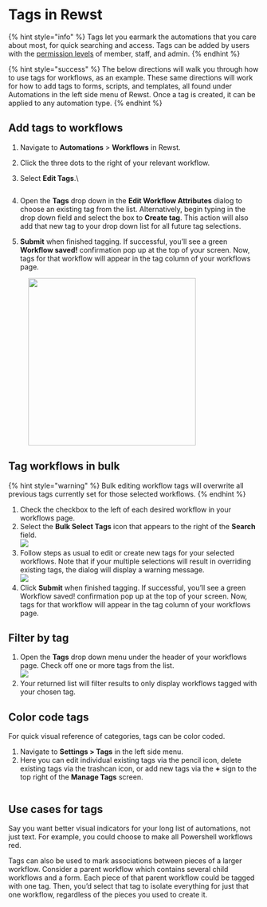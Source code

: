 # Tags in Rewst

{% hint style="info" %}
Tags let you earmark the automations that you care about most, for quick searching and access. Tags can be added by users with the [permission levels](https://docs.rewst.help/documentation/user-management/roles) of member, staff, and admin.
{% endhint %}

{% hint style="success" %}
The below directions will walk you through how to use tags for workflows, as an example. These same directions will work for how to add tags to forms, scripts, and templates, all found under Automations in the left side menu of Rewst. Once a tag is created, it can be applied to any automation type.
{% endhint %}

## Add tags to workflows

1. Navigate to **Automations** > **Workflows** in Rewst.
2. Click the three dots to the right of your relevant workflow.
3.  Select **Edit Tags**.\


    <figure><img src="../../.gitbook/assets/Screenshot 2025-01-06 at 5.12.34 PM.png" alt=""><figcaption></figcaption></figure>
4. Open the **Tags** drop down in the **Edit Workflow Attributes** dialog to choose an existing tag from the list. Alternatively, begin typing in the drop down field and select the box to **Create tag**. This action will also add that new tag to your drop down list for all future tag selections.
5. **Submit** when finished tagging. If successful, you’ll see a green **Workflow saved!** confirmation pop up at the top of your screen. Now, tags for that workflow will appear in the tag column of your workflows page.

<figure><img src="../../.gitbook/assets/Screenshot 2025-01-06 at 5.18.53 PM.png" alt="" width="336"><figcaption></figcaption></figure>

## Tag workflows in bulk

{% hint style="warning" %}
Bulk editing workflow tags will overwrite all previous tags currently set for those selected workflows.
{% endhint %}

1. Check the checkbox to the left of each desired workflow in your workflows page.
2. Select the **Bulk Select Tags** icon that appears to the right of the **Search** field.\
   ![](<../../.gitbook/assets/Screenshot 2025-01-06 at 5.26.12 PM.png>)
3. Follow steps as usual to edit or create new tags for your selected workflows. Note that if your multiple selections will result in overriding existing tags, the dialog will display a warning message.\
   ![](<../../.gitbook/assets/Screenshot 2025-01-06 at 5.30.01 PM.png>)
4. Click **Submit** when finished tagging. If successful, you’ll see a green Workflow saved! confirmation pop up at the top of your screen. Now, tags for that workflow will appear in the tag column of your workflows page.

## Filter by tag

1. Open the **Tags** drop down menu under the header of your workflows page. Check off one or more tags from the list.\
   ![](<../../.gitbook/assets/Screenshot 2025-01-06 at 5.22.19 PM.png>)
2. Your returned list will filter results to only display workflows tagged with your chosen tag.

## Color code tags

For quick visual reference of categories, tags can be color coded.

1. Navigate to **Settings > Tags** in the left side menu.
2. Here you can edit individual existing tags via the pencil icon, delete existing tags via the trashcan icon, or add new tags via the **+** sign to the top right of the **Manage Tags** screen.

<figure><img src="../../.gitbook/assets/Screenshot 2025-01-28 at 1.53.19 PM.png" alt=""><figcaption></figcaption></figure>

## Use cases for tags

Say you want better visual indicators for your long list of automations, not just text. For example, you could choose to make all Powershell workflows red.

Tags can also be used to mark associations between pieces of a larger workflow. Consider a parent workflow which contains several child workflows and a form. Each piece of that parent workflow could be tagged with one tag. Then, you’d select that tag to isolate everything for just that one workflow, regardless of the pieces you used to create it.
